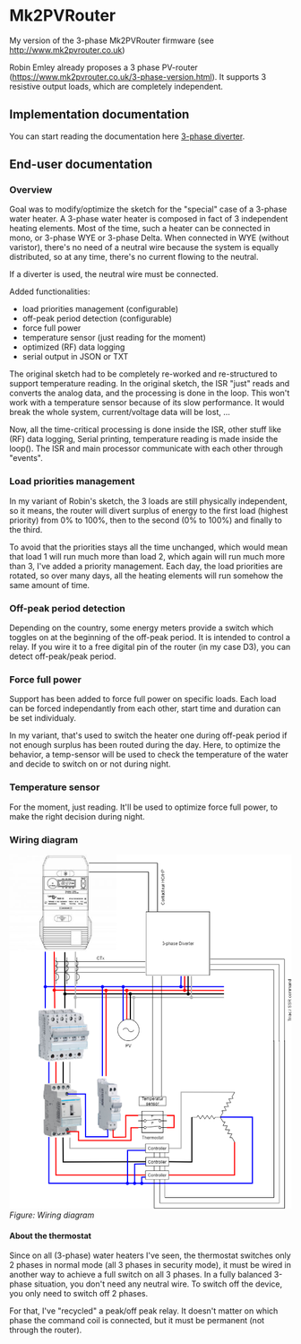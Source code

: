 # Mk2PVRouter

My version of the 3-phase Mk2PVRouter firmware (see <http://www.mk2pvrouter.co.uk>)

Robin Emley already proposes a 3 phase PV-router (<https://www.mk2pvrouter.co.uk/3-phase-version.html>).
It supports 3 resistive output loads, which are completely independent.

## Implementation documentation

You can start reading the documentation here [3-phase diverter](https://fredm67.github.io/Mk2PVRouter/html/index.html).

## End-user documentation

### Overview

Goal was to modify/optimize the sketch for the "special" case of a 3-phase water heater. A 3-phase water heater is composed in fact of 3 independent heating elements. Most of the time, such a heater can be connected in mono, or 3-phase WYE or 3-phase Delta.
When connected in WYE (without varistor), there's no need of a neutral wire because the system is equally distributed, so at any time, there's no current flowing to the neutral.

If a diverter is used, the neutral wire must be connected.

Added functionalities:

- load priorities management (configurable)
- off-peak period detection (configurable)
- force full power
- temperature sensor (just reading for the moment)
- optimized (RF) data logging
- serial output in JSON or TXT

The original sketch had to be completely re-worked and re-structured to support temperature reading. In the original sketch, the ISR "just" reads and converts the analog data, and the processing is done in the loop. This won't work with a temperature sensor because of its slow performance. It would break the whole system, current/voltage data will be lost, ...

Now, all the time-critical processing is done inside the ISR, other stuff like (RF) data logging, Serial printing, temperature reading is made inside the loop(). The ISR and main processor communicate with each other through "events".

### Load priorities management

In my variant of Robin's sketch, the 3 loads are still physically independent, so it means, the router will divert surplus of energy to the first load (highest priority) from 0% to 100%, then to the second (0% to 100%) and finally to the third.

To avoid that the priorities stays all the time unchanged, which would mean that load 1 will run much more than load 2, which again will run much more than 3, I've added a priority management.
Each day, the load priorities are rotated, so over many days, all the heating elements will run somehow the same amount of time.

### Off-peak period detection

Depending on the country, some energy meters provide a switch which toggles on at the beginning of the off-peak period. It is intended to control a relay. If you wire it to a free digital pin of the router (in my case D3), you can detect off-peak/peak period.

### Force full power

Support has been added to force full power on specific loads. Each load can be forced independantly from each other, start time and duration can be set individualy.

In my variant, that's used to switch the heater one during off-peak period if not enough surplus has been routed during the day. Here, to optimize the behavior, a temp-sensor will be used to check the temperature of the water and decide to switch on or not during night.

### Temperature sensor

For the moment, just reading. It'll be used to optimize force full power, to make the right decision during night.

### Wiring diagram

![Chauffe-eau](Chauffe-eau.png)
*Figure: Wiring diagram*

#### About the thermostat

Since on all (3-phase) water heaters I've seen, the thermostat switches only 2 phases in normal mode (all 3 phases in security mode), it must be wired in another way to achieve a full switch on all 3 phases. In a fully balanced 3-phase situation, you don't need any neutral wire. To switch off the device, you only need to switch off 2 phases.

For that, I've "recycled" a peak/off peak relay. It doesn't matter on which phase the command coil is connected, but it must be permanent (not through the router).
